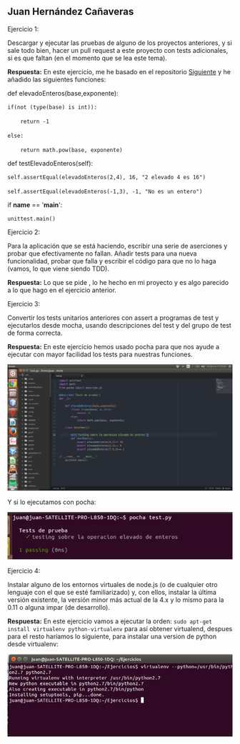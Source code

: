 ## Juan Hernández Cañaveras 

Ejercicio 1:

Descargar y ejecutar las pruebas de alguno de los proyectos anteriores, y si sale todo bien, hacer un pull request a este proyecto con tests adicionales, si es que faltan (en el momento que se lea este tema).

**Respuesta:** En este ejercicio, me he basado en el repositorio [Siguiente](https://github.com/JJ/tdd-gdg/) y he añadido las siguientes funciones:



def elevadoEnteros(base,exponente):

	if(not (type(base) is int)):

		return -1

	else:

		return math.pow(base, exponente)

 def testElevadoEnteros(self):

	self.assertEqual(elevadoEnteros(2,4), 16, "2 elevado 4 es 16")

	self.assertEqual(elevadoEnteros(-1,3), -1, "No es un entero")

if __name__ == '__main__':

    unittest.main()

Ejercicio 2:

Para la aplicación que se está haciendo, escribir una serie de aserciones y probar que efectivamente no fallan. Añadir tests para una nueva funcionalidad, probar que falla y escribir el código para que no lo haga (vamos, lo que viene siendo TDD).

**Respuesta:** Lo que se pide , lo he hecho en mi proyecto y es algo parecido a lo que hago en el ejercicio anterior.

Ejercicio 3:

Convertir los tests unitarios anteriores con assert a programas de test y ejecutarlos desde mocha, usando descripciones del test y del grupo de test de forma correcta.

**Respuesta:** En este ejercicio hemos usado pocha para que nos ayude a ejecutar con mayor facilidad los tests para nuestras funciones.

![pro](https://github.com/MagicJHC10/Ejercicios/blob/master/IV_Fotos/pro.png)
 
Y si lo ejecutamos con pocha:

![3IV](https://github.com/MagicJHC10/Ejercicios/blob/master/IV_Fotos/3IV.png)

Ejercicio 4: 

Instalar alguno de los entornos virtuales de node.js (o de cualquier otro lenguaje con el que se esté familiarizado) y, con ellos, instalar la última versión existente, la versión minor más actual de la 4.x y lo mismo para la 0.11 o alguna impar (de desarrollo).

**Respuesta:** En este ejercicio vamos a ejecutar la orden: `sudo apt-get install virtualenv python-virtualenv` para así obtener virtualend, despues para el resto haríamos lo siguiente, para instalar una version de python desde virtualenv:

![4-1](https://github.com/MagicJHC10/Ejercicios/blob/master/IV_Fotos/4-1.png)


